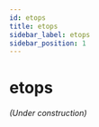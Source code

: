 ```yaml
---
id: etops
title: etops
sidebar_label: etops
sidebar_position: 1
---
```


# etops

*(Under construction)*
